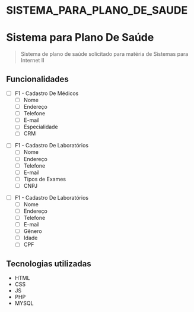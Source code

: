 # SISTEMA_PARA_PLANO_DE_SAUDE

# Sistema para Plano De Saúde

>Sistema de plano de saúde solicitado para matéria de Sistemas para Internet II

## Funcionalidades

- [ ] F1 - Cadastro De Médicos
  - [ ] Nome
  - [ ] Endereço
  - [ ] Telefone
  - [ ] E-mail
  - [ ] Especialidade
  - [ ] CRM
>
- [ ] F1 - Cadastro De Laboratórios
  - [ ] Nome
  - [ ] Endereço
  - [ ] Telefone
  - [ ] E-mail
  - [ ] Tipos de Exames
  - [ ] CNPJ
>
- [ ] F1 - Cadastro De Laboratórios
  - [ ] Nome
  - [ ] Endereço
  - [ ] Telefone
  - [ ] E-mail
  - [ ] Gênero
  - [ ] Idade
  - [ ] CPF

## Tecnologias utilizadas

- HTML
- CSS
- JS
- PHP
- MYSQL